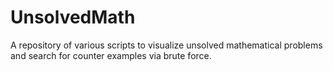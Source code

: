 # UnsolvedMath
A repository of various scripts to visualize unsolved mathematical problems and search for counter examples via brute force.
